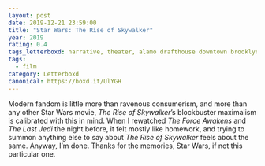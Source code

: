 ```yaml
---
layout: post 
date: 2019-12-21 23:59:00
title: "Star Wars: The Rise of Skywalker"
year: 2019
rating: 0.4
tags_letterboxd: narrative, theater, alamo drafthouse downtown brooklyn, NYC
tags:
  - film
category: Letterboxd
canonical: https://boxd.it/UlYGH
---
```


Modern fandom is little more than ravenous consumerism, and more than any other Star Wars movie, <cite>The Rise of Skywalker</cite>’s blockbuster maximalism is calibrated with this in mind. When I rewatched <cite>The Force Awakens</cite> and <cite>The Last Jedi</cite> the night before, it felt mostly like homework, and trying to summon anything else to say about <cite>The Rise of Skywalker</cite> feels about the same. Anyway, I’m done. Thanks for the memories, Star Wars, if not this particular one.